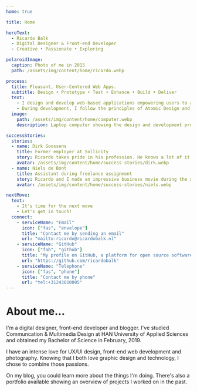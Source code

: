 ```yaml
---
home: true

title: Home

heroText:
  - Ricardo Balk
  - Digital Designer & Front-end Developer
  - Creative • Passionate • Exploring

polaroidImage:
  caption: Photo of me in 2015
  path: /assets/img/content/home/ricardo.webp

process:
  title: Pleasant, User-Centered Web Apps.
  subtitle: Design • Prototype • Test • Enhance • Build • Deliver
  text:
    - I design and develop web-based applications empowering users to achieve their goals in an easy, effective and pleasant way. I design according to the Design Thinking method, keeping users closely involved during the design process.
    - During development, I follow the principles of Atomic Design and use the latest web technologies available. such as Vue.js, Angular and React.
  image:
    path: /assets/img/content/home/computer.webp
    description: Laptop computer showing the design and development process

successStories:
  stories:
  - name: Dirk Goossens
    title: Former employer at Sollicity
    story: Ricardo takes pride in his profession. He knows a lot of it and has a great ambition to always learn more. He is upbeat and sociale and I very much appreciated his time with Sollicity.
    avatar: /assets/img/content/home/success-stories/dirk.webp
  - name: Niels de Bont
    title: Assistant during freelance assignment
    story: Ricardo and I made an impressive business movie during the summer of 2016. Ricardo works in a structured and considerate way, which made us able to reach our goals in a short time. It was a pleasure working with him.
    avatar: /assets/img/content/home/success-stories/niels.webp

nextMove:
  text:
    - It's time for the next move
    - Let's get in touch!
  connect:
    - serviceName: "Email"
      icon: ["fas", "envelope"]
      title: "Contact me by sending an email"
      url: "mailto:ricardo@ricardobalk.nl"
    - serviceName: "GitHub"
      icon: ["fab", "github"]
      title: "My profile on GitHub, a platform for open source software development"
      url: "https://github.com/ricardobalk"
    - serviceName: "Telephone"
      icon: ["fas", "phone"]
      title: "Contact me by phone"
      url: "tel:+31243010005"
---
```


<h1>About me&hellip;</h1>
<p>I'm a digital designer, front-end developer and blogger. I've studied Communcation &amp; Multimedia Design at HAN University of Applied Sciences and obtained my Bachelor of Science in February, 2019.</p>
<p>I have an intense love for UX/UI design, front-end web development and photography. Knowing that I both love graphic design and technology, I chose to combine those passions.</p>
<p>On my blog, you could learn more about the things I'm doing. There's also a portfolio available showing an overview of projects I worked on in the past.</p>

